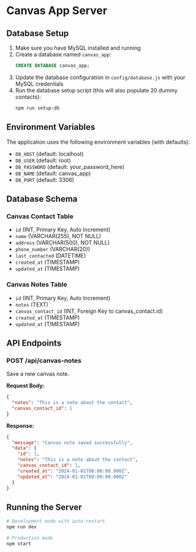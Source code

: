 # Canvas App Server

## Database Setup

1. Make sure you have MySQL installed and running
2. Create a database named `canvas_app`:
   ```sql
   CREATE DATABASE canvas_app;
   ```
3. Update the database configuration in `config/database.js` with your MySQL credentials
4. Run the database setup script (this will also populate 20 dummy contacts):
   ```bash
   npm run setup-db
   ```

## Environment Variables

The application uses the following environment variables (with defaults):
- `DB_HOST` (default: localhost)
- `DB_USER` (default: root)
- `DB_PASSWORD` (default: your_password_here)
- `DB_NAME` (default: canvas_app)
- `DB_PORT` (default: 3306)

## Database Schema

### Canvas Contact Table
- `id` (INT, Primary Key, Auto Increment)
- `name` (VARCHAR(255), NOT NULL)
- `address` (VARCHAR(500), NOT NULL)
- `phone_number` (VARCHAR(20))
- `last_contacted` (DATETIME)
- `created_at` (TIMESTAMP)
- `updated_at` (TIMESTAMP)

### Canvas Notes Table
- `id` (INT, Primary Key, Auto Increment)
- `notes` (TEXT)
- `canvas_contact_id` (INT, Foreign Key to canvas_contact.id)
- `created_at` (TIMESTAMP)
- `updated_at` (TIMESTAMP)

## API Endpoints

### POST /api/canvas-notes
Save a new canvas note.

**Request Body:**
```json
{
  "notes": "This is a note about the contact",
  "canvas_contact_id": 1
}
```

**Response:**
```json
{
  "message": "Canvas note saved successfully",
  "data": {
    "id": 1,
    "notes": "This is a note about the contact",
    "canvas_contact_id": 1,
    "created_at": "2024-01-01T00:00:00.000Z",
    "updated_at": "2024-01-01T00:00:00.000Z"
  }
}
```

## Running the Server

```bash
# Development mode with auto-restart
npm run dev

# Production mode
npm start
``` 